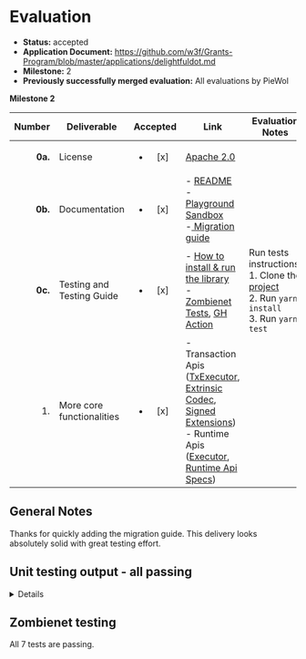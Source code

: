# Evaluation


- **Status:** accepted
- **Application Document:** https://github.com/w3f/Grants-Program/blob/master/applications/delightfuldot.md
- **Milestone:** 2
- **Previously successfully merged evaluation:** All evaluations by PieWol


**Milestone 2**

|  Number | Deliverable                           | Accepted |Link  | Evaluation Notes  |
|--------:|---------------------------------------| :------: |-----------------------------------------------------------------------------------------------------------------------------------------------------------------|------------|
| **0a.** | License | <ul><li>[x] </li></ul> | [Apache 2.0](https://github.com/dedotdev/dedot/blob/w3f-delivery/m2/LICENSE) |  |
| **0b.** | Documentation | <ul><li>[x] </li></ul> | - [README](https://github.com/dedotdev/dedot/tree/w3f-delivery/m2) <br/> - [Playground Sandbox](https://codesandbox.io/p/devbox/trydedot-th96cm?file=%2Fmain.ts%3A24%2C26) <br/> -[ Migration guide](https://github.com/dedotdev/dedot/tree/w3f-delivery/m2?tab=readme-ov-file#migration-from-polkadotapi-to-dedot) |  |
| **0c.** | Testing and Testing Guide | <ul><li>[x] </li></ul> | - [How to install & run the library](https://github.com/dedotdev/dedot/tree/w3f-delivery/m2?tab=readme-ov-file#have-a-quick-taste) <br/> - [Zombienet Tests](https://github.com/dedotdev/dedot/tree/w3f-delivery/m2/zombienet-tests/src), [GH Action](https://github.com/dedotdev/dedot/actions/workflows/zombienet-tests.yml)  | Run tests instructions: <br/> 1. Clone the [project](https://github.com/dedotdev/dedot/tree/w3f-delivery/m2) <br/> 2. Run `yarn install` <br/> 3. Run `yarn test` |
| 1. | More core functionalities | <ul><li>[x] </li></ul> | - Transaction Apis ([TxExecutor](https://github.com/dedotdev/dedot/blob/w3f-delivery/m2/packages/api/src/executor/TxExecutor.ts), [Extrinsic Codec](https://github.com/dedotdev/dedot/blob/w3f-delivery/m2/packages/codecs/src/codecs/extrinsic/Extrinsic.ts), [Signed Extensions](https://github.com/dedotdev/dedot/tree/w3f-delivery/m2/packages/api/src/extrinsic/extensions)) <br/> - Runtime Apis ([Executor](https://github.com/dedotdev/dedot/blob/w3f-delivery/m2/packages/api/src/executor/RuntimeApiExecutor.ts), [Runtime Api Specs](https://github.com/dedotdev/dedot/blob/w3f-delivery/m2/packages/specs/src/runtime/all.ts)) <br/> |  |



## General Notes
Thanks for quickly adding the migration guide. This delivery looks absolutely solid with great testing effort. 

## Unit testing output - all passing
<details>

    >  Lerna (powered by Nx)   Running target test for 4 projects:

        - dedot
        - @dedot/codecs
        - @dedot/shape
        - @dedot/utils

    ————————————————————————————————————————————————————————————————————————————————————————————————————————————————————————————————————————————————————————————————————

    > @dedot/utils:test

    The CJS build of Vite's Node API is deprecated. See https://vitejs.dev/guide/troubleshooting.html#vite-cjs-node-api-deprecated for more details.

    RUN  v0.34.6 /root/dedot/packages/utils

    ✓ src/hash/__tests__/blake2.spec.ts  (5 tests) 20ms
    ✓ src/address/ss58/__tests__/encodeAddress.spec.ts  (23 tests) 28ms
    ✓ src/address/ss58/__tests__/decodeAddress.spec.ts  (41 tests) 57ms
    ✓ src/address/ss58/__tests__/checkAddressChecksum.spec.ts  (6 tests) 13ms
    ✓ src/__tests__/string.spec.ts  (18 tests) 11ms
    ✓ src/hash/__tests__/xxhash.spec.ts  (4 tests) 8ms
    ✓ src/__tests__/assert.spec.ts  (7 tests) 8ms
    ✓ src/address/eth/__test__/isEthereumChecksum.spec.ts  (5 tests) 10ms
    ✓ src/hash/__tests__/keccak.spec.ts  (2 tests) 9ms
    ✓ src/address/eth/__test__/isEthereumAddress.spec.ts  (6 tests) 8ms
    ✓ src/__tests__/bigint.spec.ts  (3 tests) 7ms

    Test Files  11 passed (11)
        Tests  120 passed (120)
    Start at  14:01:40
    Duration  3.27s (transform 215ms, setup 2ms, collect 1.54s, tests 179ms, environment 3.83s, prepare 1.26s)


    > @dedot/shape:test

    The CJS build of Vite's Node API is deprecated. See https://vitejs.dev/guide/troubleshooting.html#vite-cjs-node-api-deprecated for more details.

    RUN  v0.34.6 /root/dedot/packages/shape

    ✓ src/extension/__test__/object.spec.ts  (1 test) 8ms
    ✓ src/extension/__test__/hex.spec.ts  (4 tests) 9ms
    ✓ src/extension/__test__/result.spec.ts  (10 tests) 12ms
    ✓ src/lean/__tests__/Enum.spec.ts  (3 tests) 10ms
    ✓ src/lean/__tests__/Struct.spec.ts  (3 tests) 7ms
    ✓ src/extension/__test__/array.spec.ts  (2 tests) 12ms
    ✓ src/extension/__test__/str.spec.ts  (2 tests) 6ms

    Test Files  7 passed (7)
        Tests  25 passed (25)
    Start at  14:01:45
    Duration  2.40s (transform 168ms, setup 1ms, collect 1.54s, tests 64ms, environment 2.25s, prepare 637ms)


    > @dedot/codecs:test

    The CJS build of Vite's Node API is deprecated. See https://vitejs.dev/guide/troubleshooting.html#vite-cjs-node-api-deprecated for more details.

    RUN  v0.34.6 /root/dedot/packages/codecs

    ✓ src/registry/__tests__/PortableRegistry.spec.ts  (5 tests) 14ms
    ✓ src/codecs/metadata/__tests__/Metadata.spec.ts  (4 tests) 145ms
    ✓ src/codecs/extrinsic/__tests__/Extrinsic.spec.ts  (2 tests) 473ms
    ✓ src/codecs/generic/__tests__/Era.spec.ts  (11 tests) 24ms
    ✓ src/codecs/known/runtime/__tests__/MultiAddress.spec.ts  (1 test) 16ms
    ✓ src/codecs/extrinsic/__tests__/ExtrinsicVersion.spec.ts  (4 tests) 10ms
    ✓ src/codecs/generic/__tests__/Header.spec.ts  (3 tests) 7ms
    ✓ src/codecs/known/runtime/__tests__/OpaqueExtrinsic.spec.ts  (2 tests) 7ms

    Test Files  8 passed (8)
        Tests  32 passed (32)
    Start at  14:01:49
    Duration  3.35s (transform 260ms, setup 1ms, collect 3.36s, tests 696ms, environment 2.49s, prepare 808ms)


    > dedot:test

    The CJS build of Vite's Node API is deprecated. See https://vitejs.dev/guide/troubleshooting.html#vite-cjs-node-api-deprecated for more details.

    RUN  v0.34.6 /root/dedot/packages/api

    ✓ src/client/__tests__/Dedot.spec.ts  (19 tests) 1284ms

    Test Files  1 passed (1)
        Tests  19 passed (19)
    Start at  14:01:55
    Duration  3.06s (transform 789ms, setup 0ms, collect 1.15s, tests 1.28s, environment 248ms, prepare 104ms)


    ————————————————————————————————————————————————————————————————————————————————————————————————————————————————————————————————————————————————————————————————————

    >  Lerna (powered by Nx)   Successfully ran target test for 4 projects
</details>

## Zombienet testing
All 7 tests are passing.